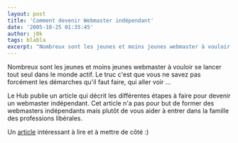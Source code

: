 ```yaml
---
layout: post
title: 'Comment devenir Webmaster indépendant'
date: '2005-10-25 01:35:45'
author: j0k
tags: blabla
excerpt: "Nombreux sont les jeunes et moins jeunes webmaster à vouloir se lancer tout seul dans le monde actif. Le truc c'est que vous ne savez pas forcément les démarches qu'il faut faire, qui aller voir ...     \nLe Hub publie un article qui décrit les différentes étapes à faire pour devenir un webmaster indépendant. Cet article n'a pas pour but de former des webmasters      …"
---
```


Nombreux sont les jeunes et moins jeunes webmaster à vouloir se lancer tout seul dans le monde actif. Le truc c'est que vous ne savez pas forcément les démarches qu'il faut faire, qui aller voir ...

Le Hub publie un article qui décrit les différentes étapes à faire pour devenir un webmaster indépendant. Cet article n'a pas pour but de former des webmasters indépendants mais plutôt de vous aider à entrer dans la famille des professions libérales.

Un [article](http://www.webmaster-hub.com/publication/article147.html) intéressant à lire et à mettre de côté :)
